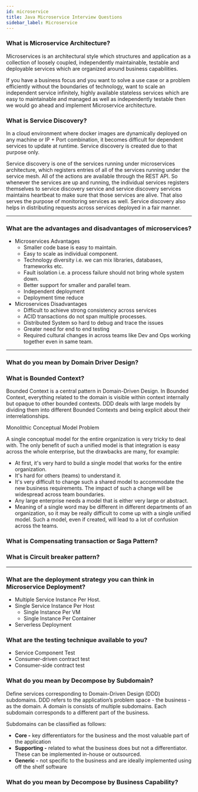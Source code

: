 ```yaml
---
id: microservice
title: Java Microservice Interview Questions
sidebar_label: Microservice
---
```


### What is Microservice Architecture?

Microservices is an architectural style which structures and application as a collection of loosely coupled, independently maintainable, testable and deployable services which are organized around business capabilities. 

If you have a business focus and you want to solve a use case or a problem efficiently without the boundaries of technology, want to scale an independent service infinitely, highly available stateless services which are easy to maintainable and managed as well as independently testable then we would go ahead and implement Microservice architecture.

### What is Service Discovery?

In a cloud environment where docker images are dynamically deployed on any machine or IP + Port combination, it becomes difficult for dependent services to update at runtime. Service discovery is created due to that purpose only.

Service discovery is one of the services running under microservices architecture, which registers entries of all of the services running under the service mesh. All of the actions are available through the REST API. So whenever the services are up and running, the individual services registers themselves to service discovery service and service discovery services maintains heartbeat to make sure that those services are alive. That also serves the purpose of monitoring services as well. Service discovery also helps in distributing requests across services deployed in a fair manner.

---

### What are the advantages and disadvantages of microservices?

- Microservices Advantages
    - Smaller code base is easy to maintain.
    - Easy to scale as individual component.
    - Technology diversity i.e. we can mix libraries, databases, frameworks etc.
    - Fault isolation i.e. a process failure should not bring whole system down.
    - Better support for smaller and parallel team.
    - Independent deployment
    - Deployment time reduce
- Microservices Disadvantages
    - Difficult to achieve strong consistency across services
    - ACID transactions do not span multiple processes.
    - Distributed System so hard to debug and trace the issues
    - Greater need for end to end testing
    - Required cultural changes in across teams like Dev and Ops working together even in same team.

---

### What do you mean by Domain Driver Design?

### What is Bounded Context?

Bounded Context is a central pattern in Domain-Driven Design. In Bounded Context, everything related to the domain is visible within context internally but opaque to other bounded contexts. DDD deals with large models by dividing them into different Bounded Contexts and being explicit about their interrelationships.

Monolithic Conceptual Model Problem 

A single conceptual model for the entire organization is very tricky to deal with. The only benefit of such a unified model is that integration is easy across the whole enterprise, but the drawbacks are many, for example:

- At first, it's very hard to build a single model that works for the entire organization.
- It's hard for others (teams) to understand it.
- It's very difficult to change such a shared model to accommodate the new business requirements. The impact of such a change will be widespread across team boundaries.
- Any large enterprise needs a model that is either very large or abstract.
- Meaning of a single word may be different in different departments of an organization, so it may be really difficult to come up with a single unified model. Such a model, even if created, will lead to a lot of confusion across the teams.


### What is Compensating transaction or Saga Pattern?


### What is Circuit breaker pattern?

---

### What are the deployment strategy you can think in Microservice Deployment?

- Multiple Service Instance Per Host.
- Single Service Instance Per Host
    - Single Instance Per VM
    - Single Instance Per Container
- Serverless Deployment


### What are the testing technique available to you?

- Service Component Test
- Consumer-driven contract test
- Consumer-side contract test

### What do you mean by Decompose by Subdomain?

Define services corresponding to Domain-Driven Design (DDD) subdomains. DDD refers to the application’s problem space - the business - as the domain. A domain is consists of multiple subdomains. Each subdomain corresponds to a different part of the business.

Subdomains can be classified as follows:

- **Core -** key differentiators for the business and the most valuable part of the application
- **Supporting -** related to what the business does but not a differentiator. These can be implemented in-house or outsourced.
- **Generic -** not specific to the business and are ideally implemented using off the shelf software
    
### What do you mean by Decompose by Business Capability?

